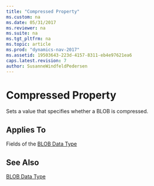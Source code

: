 ```yaml
---
title: "Compressed Property"
ms.custom: na
ms.date: 05/31/2017
ms.reviewer: na
ms.suite: na
ms.tgt_pltfrm: na
ms.topic: article
ms.prod: "dynamics-nav-2017"
ms.assetid: 19503643-223d-4157-8311-eb4e97621ea6
caps.latest.revision: 7
author: SusanneWindfeldPedersen
---
```


# Compressed Property
Sets a value that specifies whether a BLOB is compressed.  
  
## Applies To  
 Fields of the [BLOB Data Type](../datatypes/devenv-blob-data-type.md)   

## See Also  
 [BLOB Data Type](../datatypes/devenv-blob-data-type.md)